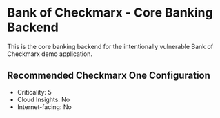 # Bank of Checkmarx - Core Banking Backend

This is the core banking backend for the intentionally vulnerable Bank of Checkmarx demo application.

## Recommended Checkmarx One Configuration
- Criticality: 5
- Cloud Insights: No
- Internet-facing: No
